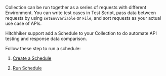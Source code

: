 Collection can be run together as a series of requests with different Environment. You can write test cases in Test Script, pass data between requests by using `setEnvVariable` or `File`, and sort requests as your actual use case of APIs.

Hitchhiker support add a Schedule to your Collection to do automate API testing and response data comparison.

Follow these step to run a schedule:

1. [Create a Schedule](Create_Schedule.md)

2. [Run Schedule](Run.md)
